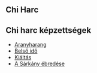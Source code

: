 ## Chi Harc


## Chi harc képzettségek
- [Aranyharang](kepzettsegek.slan/chi_harc_aranyharang.md)
- [Belső idő](kepzettsegek.slan/chi_harc_belso_ido.md)
- [Kiáltás](kepzettsegek.slan/chi_harc_kialtas.md)
- [A Sárkány ébredése](kepzettsegek.slan/chi_harc_sarkany_ebredese.md)

